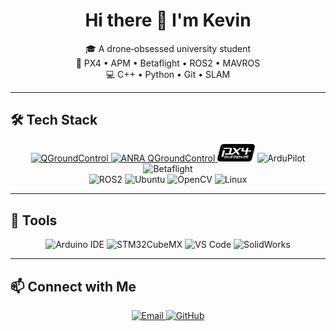 <h1 align="center">Hi there 👋 I'm Kevin</h1>

<p align="center">
  🎓 A drone‑obsessed university student<br>
  🚁 PX4 • APM • Betaflight • ROS2 • MAVROS<br>
  💻 C++ • Python • Git • SLAM
</p>

---

## 🛠️ Tech Stack

<p align="center">
  <!-- Drone & Flight Control Apps -->
  <a href="https://qgroundcontrol.com">
    <img src="https://is1-ssl.mzstatic.com/image/thumb/Purple114/v4/…/512x512bb.png" width="60" alt="QGroundControl"/>
  </a>
  <a href="https://qgroundcontrol.com">
    <img src="https://is1-ssl.mzstatic.com/image/thumb/Purple114/v4/…/512x512bb.png" width="60" alt="ANRA QGroundControl"/>
  </a>
  
  <!-- PX4 -->
  <img src="https://raw.githubusercontent.com/PX4/PX4-graphics/master/PX4_Logo_Black_RGB.png" width="60" alt="PX4"/>

  <!-- ArduPilot (APM) -->
  <img src="https://upload.wikimedia.org/wikipedia/commons/1/1d/ArduPilot_logo.svg" width="60" alt="ArduPilot"/>

  <!-- Betaflight -->
  <img src="https://www.air-rc.com/uploads/img/betaflight-logo.png" width="60" alt="Betaflight"/>

  <!-- ROS2, Ubuntu, OpenCV, Linux as badges fallback -->
  <br/>
  <img src="https://img.shields.io/badge/ROS2_Humble-22314E?style=for-the-badge&logo=ros&logoColor=white" alt="ROS2"/>
  <img src="https://img.shields.io/badge/Ubuntu_22.04-E95420?style=for-the-badge&logo=ubuntu&logoColor=white" alt="Ubuntu"/>
  <img src="https://img.shields.io/badge/OpenCV-5C3EE8?style=for-the-badge&logo=opencv&logoColor=white" alt="OpenCV"/>
  <img src="https://img.shields.io/badge/Linux-000000?style=for-the-badge&logo=linux&logoColor=white" alt="Linux"/>
</p>

---

## 🧰 Tools

<p align="center">
  <img src="https://upload.wikimedia.org/wikipedia/commons/8/87/Arduino_Logo.svg" width="60" alt="Arduino IDE"/>
  <img src="https://mirrors.sdu.edu.cn/spark-store/STM32CubeMX/icon.png" width="60" alt="STM32CubeMX"/>
  <img src="https://code.visualstudio.com/assets/apple-touch-icon.png" width="60" alt="VS Code"/>
  <img src="https://www.stickpng.com/assets/images/58de70ad.png" width="60" alt="SolidWorks"/>
</p>

---

## 📫 Connect with Me

<p align="center">
  <a href="mailto:tjq1994264536@icloud.com">
    <img src="https://apps.apple.com/favicon.ico" width="60" alt="Email"/>
  </a>
  <a href="https://github.com/kevintjq">
    <img src="https://github.githubassets.com/favicon.ico" width="60" alt="GitHub"/>
  </a>
</p>

